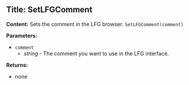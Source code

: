 ## Title: SetLFGComment

**Content:**
Sets the comment in the LFG browser.
`SetLFGComment(comment)`

**Parameters:**
- `comment`
  - *string* - The comment you want to use in the LFG interface.

**Returns:**
- none